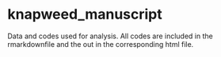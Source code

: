 # knapweed_manuscript
Data and codes used for analysis. All codes are included in the rmarkdownfile and the out in the corresponding html file.
